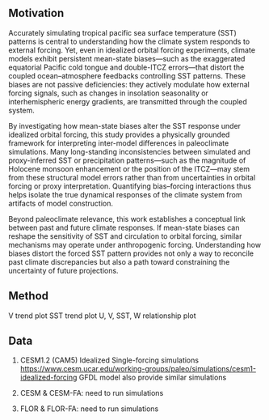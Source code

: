 ## Motivation

Accurately simulating tropical pacific sea surface temperature (SST) patterns is central to understanding how the climate system responds to external forcing. Yet, even in idealized orbital forcing experiments, climate models exhibit persistent mean-state biases—such as the exaggerated equatorial Pacific cold tongue and double-ITCZ errors—that distort the coupled ocean–atmosphere feedbacks controlling SST patterns. These biases are not passive deficiencies: they actively modulate how external forcing signals, such as changes in insolation seasonality or interhemispheric energy gradients, are transmitted through the coupled system.

By investigating how mean-state biases alter the SST response under idealized orbital forcing, this study provides a physically grounded framework for interpreting inter-model differences in paleoclimate simulations. Many long-standing inconsistencies between simulated and proxy-inferred SST or precipitation patterns—such as the magnitude of Holocene monsoon enhancement or the position of the ITCZ—may stem from these structural model errors rather than from uncertainties in orbital forcing or proxy interpretation. Quantifying bias–forcing interactions thus helps isolate the true dynamical responses of the climate system from artifacts of model construction.

Beyond paleoclimate relevance, this work establishes a conceptual link between past and future climate responses. If mean-state biases can reshape the sensitivity of SST and circulation to orbital forcing, similar mechanisms may operate under anthropogenic forcing. Understanding how biases distort the forced SST pattern provides not only a way to reconcile past climate discrepancies but also a path toward constraining the uncertainty of future projections.


## Method
V trend plot
SST trend plot
U, V, SST, W relationship plot

## Data
1. CESM1.2 (CAM5) Idealized Single-forcing simulations
https://www.cesm.ucar.edu/working-groups/paleo/simulations/cesm1-idealized-forcing
GFDL model also provide similar simulations  

2. CESM & CESM-FA: need to run simulations

3. FLOR & FLOR-FA: need to run simulations
 
